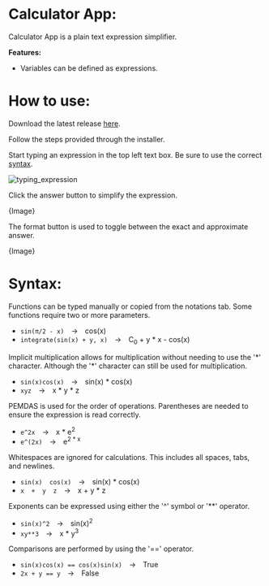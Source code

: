 # Calculator App:
Calculator App is a plain text expression simplifier. 

**Features:**
- Variables can be defined as expressions.


# How to use:

Download the latest release [here](https://github.com/2-adic/Calculator-App/releases/latest).

Follow the steps provided through the installer.

Start typing an expression in the top left text box. Be sure to use the correct [syntax](#syntax).

![typing_expression](https://github.com/user-attachments/assets/ee3b6552-ef8f-4b1f-9895-97fe06cf78de)

Click the answer button to simplify the expression.

{Image}

The format button is used to toggle between the exact and approximate answer.

{Image}

# Syntax:

Functions can be typed manually or copied from the notations tab. Some functions require two or more parameters.
- ````sin(π/2 - x)````&emsp;→&emsp;cos(x)
- ````integrate(sin(x) + y, x)````&emsp;→&emsp;C<sub>0</sub> + y * x - cos(x)

Implicit multiplication allows for multiplication without needing to use the '\*' character. Although the '\*' character can still be used for multiplication.
- ````sin(x)cos(x)````&emsp;→&emsp;sin(x) \* cos(x)
- ````xyz````&emsp;→&emsp;x \* y \* z

PEMDAS is used for the order of operations. Parentheses are needed to ensure the expression is read correctly.
- ````e^2x````&emsp;→&emsp;x * e<sup>2</sup>
- ````e^(2x)````&emsp;→&emsp;e<sup>2 * x</sup>

Whitespaces are ignored for calculations. This includes all spaces, tabs, and newlines.
- ````sin(x)  cos(x)````&emsp;→&emsp;sin(x) \* cos(x)
- ````x  +  y  z````&emsp;→&emsp;x + y \* z

Exponents can be expressed using either the '^' symbol or '**' operator.
- ````sin(x)^2````&emsp;→&emsp;sin(x)<sup>2</sup>
- ````xy**3````&emsp;→&emsp;x * y<sup>3</sup>

Comparisons are performed by using the '==' operator.
- ````sin(x)cos(x) == cos(x)sin(x)````&emsp;→&emsp;True
- ````2x + y == y````&emsp;→&emsp;False




























